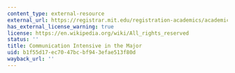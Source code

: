 ```yaml
---
content_type: external-resource
external_url: https://registrar.mit.edu/registration-academics/academic-requirements/communication-requirement/ci-m-subjects
has_external_license_warning: true
license: https://en.wikipedia.org/wiki/All_rights_reserved
status: ''
title: Communication Intensive in the Major
uid: b1f55d17-ec70-47bc-bf94-3efae513f80d
wayback_url: ''
---
```

